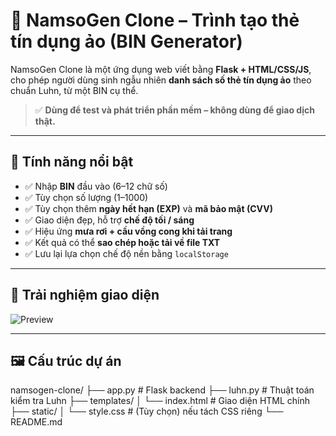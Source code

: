 # 🧪 NamsoGen Clone – Trình tạo thẻ tín dụng ảo (BIN Generator)

NamsoGen Clone là một ứng dụng web viết bằng **Flask + HTML/CSS/JS**, cho phép người dùng sinh ngẫu nhiên **danh sách số thẻ tín dụng ảo** theo chuẩn Luhn, từ một BIN cụ thể.

> ✅ **Dùng để test và phát triển phần mềm – không dùng để giao dịch thật.**

---

## 🚀 Tính năng nổi bật

- ✅ Nhập **BIN** đầu vào (6–12 chữ số)
- ✅ Tùy chọn số lượng (1–1000)
- ✅ Tùy chọn thêm **ngày hết hạn (EXP)** và **mã bảo mật (CVV)**
- ✅ Giao diện đẹp, hỗ trợ **chế độ tối / sáng**
- ✅ Hiệu ứng **mưa rơi + cầu vồng cong khi tải trang**
- ✅ Kết quả có thể **sao chép hoặc tải về file TXT**
- ✅ Lưu lại lựa chọn chế độ nền bằng `localStorage`

---

## 🎥 Trải nghiệm giao diện

![Preview](https://user-images.githubusercontent.com/your-screenshot.png)

---
## 🖼 Cấu trúc dự án
namsogen-clone/
├── app.py              # Flask backend
├── luhn.py             # Thuật toán kiểm tra Luhn
├── templates/
│   └── index.html      # Giao diện HTML chính
├── static/
│   └── style.css       # (Tùy chọn) nếu tách CSS riêng
└── README.md


